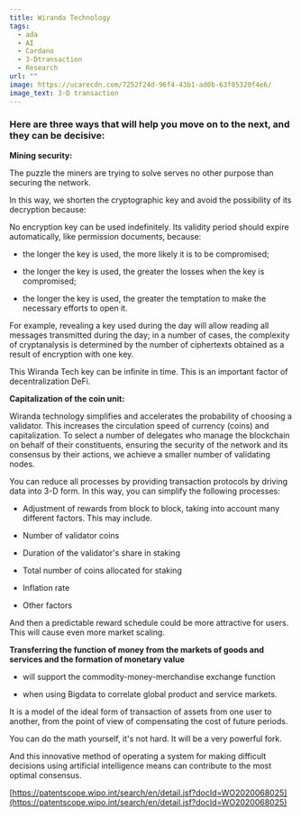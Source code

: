 ```yaml
---
title: Wiranda Technology
tags:
  - ada
  - AI
  - Cardano
  - 3-Dtransaction
  - Research
url: ""
image: https://ucarecdn.com/7252f24d-96f4-43b1-ad0b-63f05320f4e6/
image_text: 3-D transaction
---
```


### **Here are three ways that will help you move on to the next, and they can be decisive:**

**Mining security:**

The puzzle the miners are trying to solve serves no other purpose than securing the network.

In this way, we shorten the cryptographic key and avoid the possibility of its decryption because:

No encryption key can be used indefinitely. Its validity period should expire automatically, like permission documents, because:

*   the longer the key is used, the more likely it is to be compromised;
    
*   the longer the key is used, the greater the losses when the key is compromised;
    
*   the longer the key is used, the greater the temptation to make the necessary efforts to open it.
    

For example, revealing a key used during the day will allow reading all messages transmitted during the day; in a number of cases, the complexity of cryptanalysis is determined by the number of ciphertexts obtained as a result of encryption with one key.

This Wiranda Tech key can be infinite in time. This is an important factor of decentralization DeFi.

**Capitalization of the coin unit:**

Wiranda technology simplifies and accelerates the probability of choosing a validator. This increases the circulation speed of currency (coins) and capitalization. To select a number of delegates who manage the blockchain on behalf of their constituents, ensuring the security of the network and its consensus by their actions, we achieve a smaller number of validating nodes.

You can reduce all processes by providing transaction protocols by driving data into 3-D form. In this way, you can simplify the following processes:

*   Adjustment of rewards from block to block, taking into account many different factors. This may include.
    
*   Number of validator coins
    
*   Duration of the validator's share in staking
    
*   Total number of coins allocated for staking
    
*   Inflation rate
    
*   Other factors
    

And then a predictable reward schedule could be more attractive for users. This will cause even more market scaling.

**Transferring the function of money from the markets of goods and services and the formation of monetary value**

*   will support the commodity-money-merchandise exchange function
    
*   when using Bigdata to correlate global product and service markets.
    

It is a model of the ideal form of transaction of assets from one user to another, from the point of view of compensating the cost of future periods.

You can do the math yourself, it's not hard. It will be a very powerful fork.

And this innovative method of operating a system for making difficult decisions using artificial intelligence means can contribute to the most optimal consensus.

[https://patentscope.wipo.int/search/en/detail.jsf?docId=WO2020068025](https://patentscope.wipo.int/search/en/detail.jsf?docId=WO2020068025)
